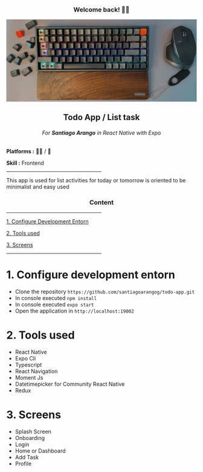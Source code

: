 <h3 align="center">Welcome back! 👋🏼</h3>
<img align="center" src="https://raw.githubusercontent.com/santiagoarangog/todo-app/master/assets/repo/santiago-arango-g-cover.jpg"/>

<h2 align="center" style="font-weight:bold;">Todo App / List task </h2>
<h6 align="center">For <span style="font-weight:bold;">Santiago Arango</span> in React Native with Expo</h6>

<p><span style="font-weight:bold;">Platforms :</span> 👨‍💻 / 📱</p>
<p><span style="font-weight:bold;">Skill :</span> Frontend  </p>

<hr style="width:50%;">

<p>This app is used for list activities for today or tomorrow is oriented to be minimalist and easy used</p>

<h3 align="center" style="font-weight:bold;">Content</h3>

<hr style="width:50%;">

[1. Configure Development Entorn](#1-configure-development-entorn)

[2. Tools used](#2-tools-used)

[3. Screens](#3-screens)

<hr style="width:50%;">

# 1. Configure development entorn

- Clone the repository `https://github.com/santiagoarangog/todo-app.git`
- In console executed `npm install`
- In console executed `expo start`
- Open the application in `http://localhost:19002`

# 2. Tools used

- React Native
- Expo Cli
- Typescript
- React Navigation
- Moment Js
- Datetimepicker for Community React Native
- Redux

# 3. Screens

- Splash Screen
- Onboarding
- Login
- Home or Dashboard
- Add Task
- Profile
